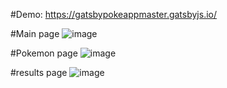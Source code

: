 #Demo:
https://gatsbypokeappmaster.gatsbyjs.io/

#Main page
![image](https://github.com/KimberlyPG/gatsby-pokeapp/assets/65067847/a3e2f289-fbfa-420e-86cf-ee00e98d1d0e)

#Pokemon page
![image](https://user-images.githubusercontent.com/65067847/224187950-005bb9da-85f6-4dfc-b3a6-eab7d379f502.png)

#results page
![image](https://user-images.githubusercontent.com/65067847/224188037-30229704-bdbd-4b53-9b5f-3f177146d320.png)


